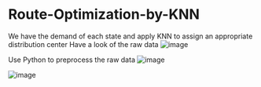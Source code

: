# Route-Optimization-by-KNN
We have the demand of each state and apply KNN to assign an appropriate distribution center
Have a look of the raw data 
![image](https://user-images.githubusercontent.com/58899897/194108411-759fbb19-d00c-4d3f-a734-7ed6a6c52f88.png)

Use Python to preprocess the raw data
![image](https://user-images.githubusercontent.com/58899897/194106424-f67fa2d8-ffc3-4edb-a816-1d60cc580a19.png)

![image](https://user-images.githubusercontent.com/58899897/194108700-b096d0b6-a699-422a-abc3-2e8b3294686f.png)
